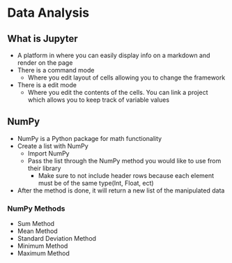 # Data Analysis

## What is Jupyter

* A platform in where you can easily display info on a markdown and render on the page
* There is a command mode
  * Where you edit layout of cells allowing you to change the framework
* There is a edit mode
  * Where you edit the contents of the cells. You can link a project which allows you to keep track of variable values


## NumPy
* NumPy is a Python package for math functionality
* Create a list with NumPy
  * Import NumPy
  * Pass the list through the NumPy method you would like to use from their library
    * Make sure to not include header rows because each element must be of the same type(Int, Float, ect)
* After the method is done, it will return a new list of the manipulated data
### NumPy Methods
* Sum Method
* Mean Method
* Standard Deviation Method
* Minimum Method
* Maximum Method
